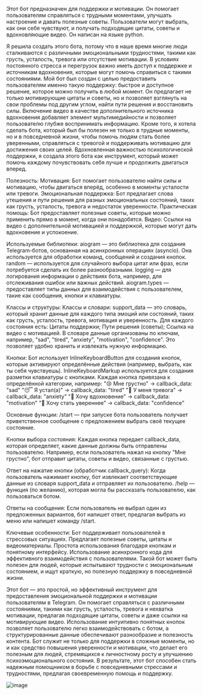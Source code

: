 Этот бот предназначен для поддержки и мотивации. Он помогает пользователям справляться с трудными моментами, улучшать настроение и давать полезные советы. 
Пользователи могут выбрать, как они себя чувствуют, и получать подходящие цитаты, советы и вдохновляющие видео.
Он написан на языке python.

Я решила создать этого бота, потому что в наше время многие люди сталкиваются с различными эмоциональными трудностями, такими как грусть, усталость, тревога или отсутствие мотивации. 
В условиях постоянного стресса и перегрузок важно иметь доступ к поддержке и источникам вдохновения, которые могут помочь справиться с такими состояниями.
Мой бот был создан с целью предоставить пользователям именно такую поддержку: быстрое и доступное решение, которое можно получить в любой момент. 
Он предлагает не только мотивирующие цитаты и советы, но и позволяет взглянуть на свои проблемы под другим углом, найти пути решения и восстановить силы. 
Включение видео в качестве дополнительного источника вдохновения добавляет элемент мультимедийности и позволяет пользователю глубже воспринимать информацию.
Кроме того, я хотела сделать бота, который был бы полезен не только в трудные моменты, но и в повседневной жизни, чтобы помочь людям стать более уверенными, справляться с тревогой и поддерживать мотивацию для достижения своих целей. 
Вдохновленная важностью психологической поддержки, я создала этого бота как инструмент, который может помочь каждому почувствовать себя лучше и продолжить двигаться вперед.

Полезность:
  Мотивация: Бот помогает пользователю найти силы и мотивацию, чтобы двигаться вперёд, особенно в моменты усталости или тревоги.
  Эмоциональная поддержка: Бот предлагает слова утешения и пути решения для разных эмоциональных состояний, таких как грусть, усталость, тревога и недостаток уверенности.
  Практическая помощь: Бот предоставляет полезные советы, которые можно применить прямо в момент, когда они понадобятся.
  Видео: Ссылки на видео с дополнительной мотивацией и поддержкой, которые могут дать вдохновение и успокоение.

Используемые библиотеки:
 aiogram — это библиотека для создания Telegram-ботов, основанная на асинхронных операциях (asyncio). Она используется для обработки команд, сообщений и создания кнопок.
 random — используется для случайного выбора цитат или фраз, если потребуется сделать их более разнообразными.
 logging — для логирования информации о действиях бота, например, для отслеживания ошибок или важных действий.
 aiogram.types — предоставляет типы данных для взаимодействия с пользователем, такие как сообщения, кнопки и клавиатуры.

Классы и структуры:
   Классы и словари:
   support_data — это словарь, который хранит данные для каждого типа эмоций или состояний, таких как грусть, усталость, тревога, мотивация и уверенность. Для каждого состояния есть:
   Цитаты поддержки;
   Пути решения (советы);
   Ссылка на видео с мотивацией.
   В словаре данные организованы по ключам, например, "sad", "tired", "anxiety", "motivation", "confidence". Это позволяет удобно хранить и извлекать нужную информацию.

Кнопки:
Бот использует InlineKeyboardButton для создания кнопок, которые активируют определённые действия (например, выбрать, как ты себя чувствуешь).
InlineKeyboardMarkup используется для создания разметки клавиатуры с кнопками.
Каждая кнопка привязана к определённой категории, например:
  "😢 Мне грустно" → callback_data: "sad"
  "😴 Я устал(а)" → callback_data: "tired"
  "🧠 У меня тревога" → callback_data: "anxiety"
  "🚀 Хочу вдохновение" → callback_data: "motivation"
  "💪 Хочу стать увереннее" → callback_data: "confidence"

Основные функции:
/start — при запуске бота пользователь получает приветственное сообщение с предложением выбрать своё текущее состояние.

Кнопки выбора состояния:
Каждая кнопка передает callback_data, которая определяет, какие данные должны быть отправлены пользователю. Например, если пользователь нажал на кнопку "Мне грустно", бот отправит цитаты, советы и видео, связанные с грустью.

Ответ на нажатие кнопки (обработчик callback_query):
Когда пользователь нажимает кнопку, бот извлекает соответствующие данные из словаря support_data и отправляет их пользователю.
/help — функция (по желанию), которая могла бы рассказать пользователю, как пользоваться ботом.

Ответы на сообщения:
Если пользователь не выбрал один из предложенных вариантов, бот напишет ответ, предлагая выбрать из меню или напишет команду /start.

Ключевые особенности:
  Бот поддерживает пользователей в стрессовых ситуациях.
  Предлагает полезные советы, цитаты и видеоматериалы.
  Простота использования благодаря кнопкам и понятному интерфейсу.
  Использование асинхронного кода для эффективного взаимодействия с пользователями.
  Такой бот может быть полезен для людей, которые испытывают трудности с эмоциональным состоянием, и ищут краткую, но полезную поддержку в повседневной жизни.

Этот бот — это простой, но эффективный инструмент для предоставления эмоциональной поддержки и мотивации пользователям в Telegram.
Он помогает справляться с различными состояниями, такими как грусть, усталость, тревога и нехватка мотивации, предлагая подходящие цитаты, советы и даже ссылки на мотивирующие видео. 
Использование интуитивно понятных кнопок позволяет пользователю легко взаимодействовать с ботом, а структурированные данные обеспечивают разнообразие и полезность контента.
Бот служит не только для поддержки в сложные моменты, но и как средство повышения уверенности и мотивации, что делает его полезным для людей, стремящихся к личностному росту и улучшению психоэмоционального состояния. 
В результате, этот бот способен стать надежным помощником в борьбе с повседневными стрессами и трудностями, предлагая своевременную помощь и поддержку.

![image](https://github.com/user-attachments/assets/dbc735fe-477f-4911-bb4f-938db1cc1e1c)

